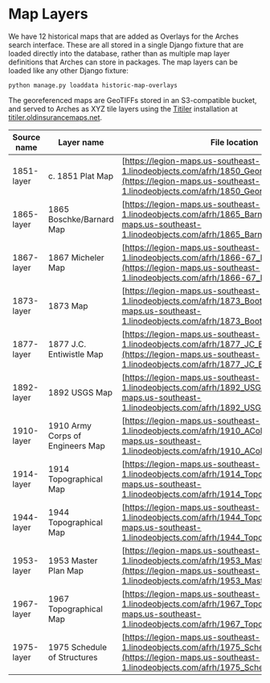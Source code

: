 # Map Layers

We have 12 historical maps that are added as Overlays for the Arches search interface. These are all stored in a single Django fixture that are loaded directly into the database, rather than as multiple map layer definitions that Arches can store in packages. The map layers can be loaded like any other Django fixture:

    python manage.py loaddata historic-map-overlays

The georeferenced maps are GeoTIFFs stored in an S3-compatible bucket, and served to Arches as XYZ tile layers using the [Titiler](https://developmentseed.org/titiler) installation at [titiler.oldinsurancemaps.net](https://titiler.oldinsurancemaps.net).

|Source name|Layer name|File location|
|---|---|---|
|1851-layer|c. 1851 Plat Map|[https://legion-maps.us-southeast-1.linodeobjects.com/afrh/1850_George_Riggs.tif](https://legion-maps.us-southeast-1.linodeobjects.com/afrh/1850_George_Riggs.tif)|
|1865-layer|1865 Boschke/Barnard Map|[https://legion-maps.us-southeast-1.linodeobjects.com/afrh/1865_Barnard.tif](https://legion-maps.us-southeast-1.linodeobjects.com/afrh/1865_Barnard.tif)|
|1867-layer|1867 Micheler Map|[https://legion-maps.us-southeast-1.linodeobjects.com/afrh/1866-67_Michler_Memory.tif](https://legion-maps.us-southeast-1.linodeobjects.com/afrh/1866-67_Michler_Memory.tif)|
|1873-layer|1873 Map|[https://legion-maps.us-southeast-1.linodeobjects.com/afrh/1873_Bootes.tif](https://legion-maps.us-southeast-1.linodeobjects.com/afrh/1873_Bootes.tif)|
|1877-layer|1877 J.C. Entiwistle Map|[https://legion-maps.us-southeast-1.linodeobjects.com/afrh/1877_JC_Entiwistle.tif](https://legion-maps.us-southeast-1.linodeobjects.com/afrh/1877_JC_Entiwistle.tif)|
|1892-layer|1892 USGS Map|[https://legion-maps.us-southeast-1.linodeobjects.com/afrh/1892_USGS.tif](https://legion-maps.us-southeast-1.linodeobjects.com/afrh/1892_USGS.tif)|
|1910-layer|1910 Army Corps of Engineers Map|[https://legion-maps.us-southeast-1.linodeobjects.com/afrh/1910_ACoE.tif](https://legion-maps.us-southeast-1.linodeobjects.com/afrh/1910_ACoE.tif)|
|1914-layer|1914 Topographical Map|[https://legion-maps.us-southeast-1.linodeobjects.com/afrh/1914_Topo.tif](https://legion-maps.us-southeast-1.linodeobjects.com/afrh/1914_Topo.tif)|
|1944-layer|1944 Topographical Map|[https://legion-maps.us-southeast-1.linodeobjects.com/afrh/1944_Topo.tif](https://legion-maps.us-southeast-1.linodeobjects.com/afrh/1944_Topo.tif)|
|1953-layer|1953 Master Plan Map|[https://legion-maps.us-southeast-1.linodeobjects.com/afrh/1953_Master_Plan.tif](https://legion-maps.us-southeast-1.linodeobjects.com/afrh/1953_Master_Plan.tif)|
|1967-layer|1967 Topographical Map|[https://legion-maps.us-southeast-1.linodeobjects.com/afrh/1967_Topo.tif](https://legion-maps.us-southeast-1.linodeobjects.com/afrh/1967_Topo.tif)|
|1975-layer|1975 Schedule of Structures|[https://legion-maps.us-southeast-1.linodeobjects.com/afrh/1975_Schedule_of_Structures.tif](https://legion-maps.us-southeast-1.linodeobjects.com/afrh/1975_Schedule_of_Structures.tif)|
